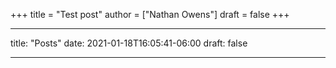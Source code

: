 +++
title = "Test post"
author = ["Nathan Owens"]
draft = false
+++

---

title: "Posts"
date: 2021-01-18T16:05:41-06:00
draft: false

---
